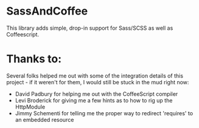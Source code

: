 # SassAndCoffee


This library adds simple, drop-in support for Sass/SCSS as well as Coffeescript.

# Thanks to:

Several folks helped me out with some of the integration details of this project - if it weren't for them, I would still be stuck in the mud right now:

* David Padbury for helping me out with the CoffeeScript compiler
* Levi Broderick for giving me a few hints as to how to rig up the HttpModule
* Jimmy Schementi for telling me the proper way to redirect 'requires' to an embedded resource